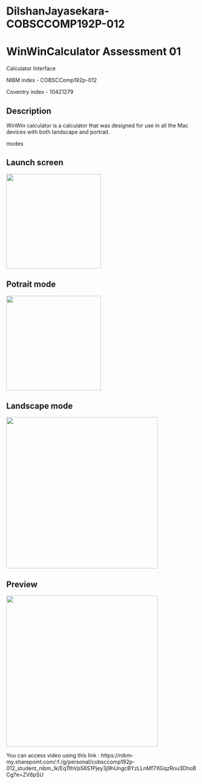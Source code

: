 # DilshanJayasekara-COBSCCOMP192P-012
<h1>WinWinCalculator Assessment 01</h1>

Calculator Interface

NIBM index - COBSCComp192p-012

Coventry index - 10421279


<h2>Description</h2>
WinWin calculator is a calculator that was designed for use in all the Mac devices with both landscape and portrait.

modes<h2>Launch screen</h2>

<img src="https://user-images.githubusercontent.com/44752326/107148896-b7c58080-697b-11eb-8188-8482f07569e7.png" width="250">

<h2>Potrait mode</h2>

<img src="https://user-images.githubusercontent.com/44752326/107142393-a5841c00-6954-11eb-9b80-5120ab8a3bdb.png" width="250">

<h2>Landscape mode</h2>

<img src="https://user-images.githubusercontent.com/44752326/107142406-b9c81900-6954-11eb-926c-2755cfc7bb36.png" width="400" >
<h2>Preview </h2>
<img src="https://user-images.githubusercontent.com/44752326/107148942-f6f3d180-697b-11eb-8dc0-a8f6d64a6f91.gif" width="400" >
<p>You can access video using this link : https://nibm-my.sharepoint.com/:f:/g/personal/cobsccomp192p-012_student_nibm_lk/EqTthVp56S1Pjey3j9hUngcBYzLLnMf7XGqzRou3DhoBCg?e=ZV8pSU</p>
